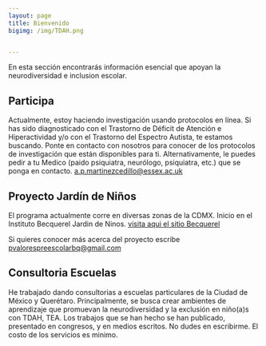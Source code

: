 ```yaml
---
layout: page
title: Bienvenido
bigimg: /img/TDAH.png


---
```

En esta sección encontrarás información esencial que apoyan la neurodiversidad e inclusion escolar. 

## Participa 

Actualmente, estoy haciendo investigación usando protocolos en línea.
Si has sido diagnosticado con el Trastorno de Déficit de Atención e Hiperactividad y/o con el Trastorno del Espectro Autista, te estamos buscando. Ponte en contacto con nosotros para conocer de los protocolos de investigación que están disponibles para ti.
Alternativamente, le puedes pedir a tu Medico (paido psiquiatra, neurólogo, psiquiatra, etc.) que se ponga en contacto.
a.p.martinezcedillo@essex.ac.uk

## Proyecto Jardín de Niños

El programa actualmente corre en diversas zonas de la CDMX. Inicio en el Instituto Becquerel Jardin de Ninos. [visita aqui el sitio Becquerel](http://becquerel.com.mx/)

Si quieres conocer más acerca del proyecto escribe pvalorespreescolarbq@gmail.com 

## Consultoria Escuelas

He trabajado dando consultorias a escuelas particulares de la Ciudad de México y Querétaro. Principalmente, se busca crear ambientes de aprendizaje que promuevan la neurodiversidad y la exclusión en niño(a)s con TDAH, TEA. Los trabajos que se han hecho se han publicado, presentado en congresos, y en medios escritos. 
No dudes en escribirme. El costo de los servicios es minimo. 
